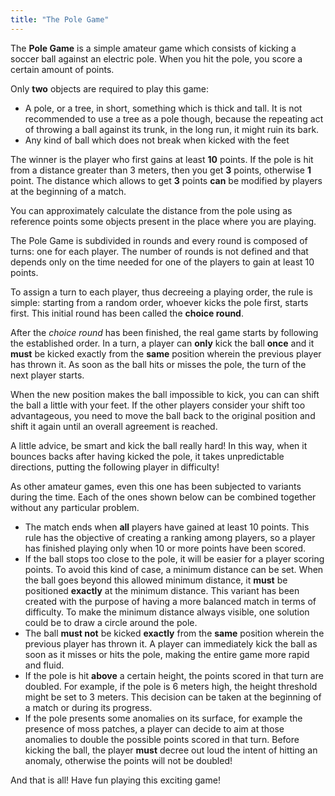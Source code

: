 ```yaml
---
title: "The Pole Game"
---
```


The **Pole Game** is a simple amateur game which consists of kicking a soccer
ball against an electric pole. When you hit the pole, you score a certain
amount of points.

Only **two** objects are required to play this game:

- A pole, or a tree, in short, something which is thick and tall. It is not
recommended to use a tree as a pole though, because the repeating act of
throwing a ball against its trunk, in the long run, it might ruin its bark.
- Any kind of ball which does not break when kicked with the feet

The winner is the player who first gains at least **10** points.
If the pole is hit from a distance greater than 3 meters, then you get **3**
points, otherwise **1** point. The distance which allows to get **3** points 
**can** be modified by players at the beginning of a match.

You can approximately calculate the distance from the pole using as reference
points some objects present in the place where you are playing.

The Pole Game is subdivided in rounds and every round is composed of turns: one
for each player. The number of rounds is not defined and that depends only on
the time needed for one of the players to gain at least 10 points.

To assign a turn to each player, thus decreeing a playing order, the rule is
simple: starting from a random order, whoever kicks the pole first, starts
first. This initial round has been called the **choice round**.

After the *choice round* has been finished, the real game starts by following
the established order. In a turn, a player can **only** kick the ball **once** and it
**must** be kicked exactly from the **same** position wherein the previous
player has thrown it.
As soon as the ball hits or misses the pole, the turn of the next player starts.

When the new position makes the ball impossible to kick, you can can shift the
ball a little with your feet. If the other players consider your shift too
advantageous, you need to move the ball back to the original position and shift
it again until an overall agreement is reached.

A little advice, be smart and kick the ball really hard! In this way, when it
bounces backs after having kicked the pole, it takes unpredictable directions,
putting the following player in difficulty!

As other amateur games, even this one has been subjected to variants during
the time. Each of the ones shown below can be combined together without
any particular problem.

- The match ends when **all** players have gained at least 10 points.
This rule has the objective of creating a ranking among players, so a player
has finished playing only when 10 or more points have been scored.
- If the ball stops too close to the pole, it will be easier for a player
scoring points. To avoid this kind of case, a minimum distance can be set.
When the ball goes beyond this allowed minimum distance, it **must** be
positioned **exactly** at the minimum distance. This variant has been created
with the purpose of having a more balanced match in terms of difficulty.
To make the minimum distance always visible, one solution could be to draw
a circle around the pole.
- The ball **must not** be kicked **exactly** from the **same** position wherein
the previous player has thrown it. A player can immediately kick the ball as
soon as it misses or hits the pole, making the entire game more rapid and fluid.
- If the pole is hit **above** a certain height, the points scored in that turn are
doubled. For example, if the pole is 6 meters high, the height threshold might
be set to 3 meters. This decision can be taken at the beginning of a match or
during its progress.
- If the pole presents some anomalies on its surface, for example the presence
of moss patches, a player can decide to aim at those anomalies to double the
possible points scored in that turn. Before kicking the ball, the
player **must** decree out loud the intent of hitting an anomaly, otherwise
the points will not be doubled!

And that is all! Have fun playing this exciting game!

